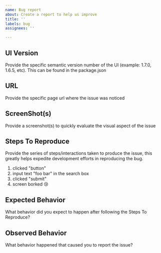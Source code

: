 ```yaml
---
name: Bug report
about: Create a report to help us improve
title: ''
labels: bug
assignees: ''

---
```


## UI Version

Provide the specific semantic version number of the UI (example: 1.7.0, 1.6.5, etc). This can be found in the package.json

## URL

Provide the specific page url where the issue was noticed

## ScreenShot(s)

Provide a screenshot(s) to quickly evaluate the visual aspect of the issue

## Steps To Reproduce

Provide the series of steps/interactions taken to produce the issue, this greatly helps expedite development efforts in reproducing the bug.

1. clicked "button"
2. input text "foo bar" in the search box
3. clicked "submit"
4. screen borked 😢

## Expected Behavior

What behavior did you expect to happen after following the Steps To Reproduce?

## Observed Behavior

What behavior happened that caused you to report the issue?
